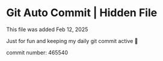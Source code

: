 # Git Auto Commit | Hidden File

This file was added Feb 12, 2025

Just for fun and keeping my daily git commit active 🤪

commit number: 465540
